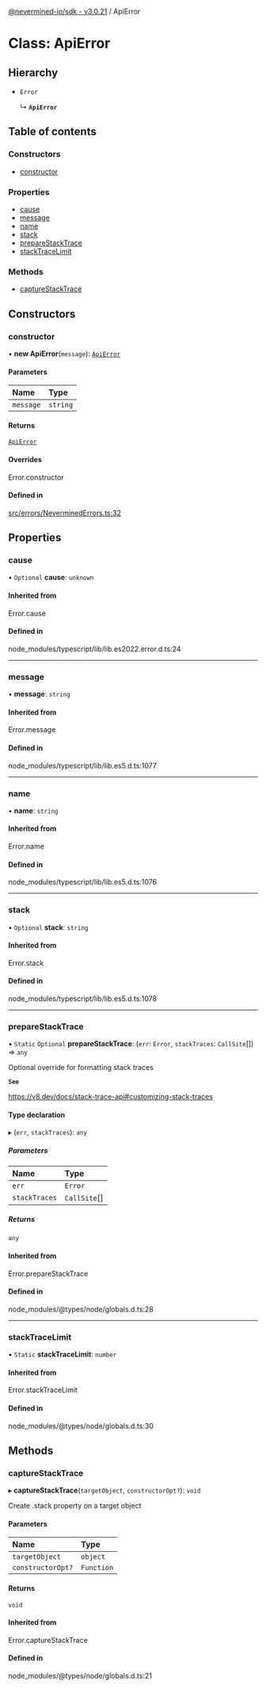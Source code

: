 [@nevermined-io/sdk - v3.0.21](../code-reference.md) / ApiError

# Class: ApiError

## Hierarchy

- `Error`

  ↳ **`ApiError`**

## Table of contents

### Constructors

- [constructor](ApiError.md#constructor)

### Properties

- [cause](ApiError.md#cause)
- [message](ApiError.md#message)
- [name](ApiError.md#name)
- [stack](ApiError.md#stack)
- [prepareStackTrace](ApiError.md#preparestacktrace)
- [stackTraceLimit](ApiError.md#stacktracelimit)

### Methods

- [captureStackTrace](ApiError.md#capturestacktrace)

## Constructors

### constructor

• **new ApiError**(`message`): [`ApiError`](ApiError.md)

#### Parameters

| Name      | Type     |
| :-------- | :------- |
| `message` | `string` |

#### Returns

[`ApiError`](ApiError.md)

#### Overrides

Error.constructor

#### Defined in

[src/errors/NeverminedErrors.ts:32](https://github.com/nevermined-io/sdk-js/blob/62acc3ce5a5465941b5118d27b5127e0bb088eae/src/errors/NeverminedErrors.ts#L32)

## Properties

### cause

• `Optional` **cause**: `unknown`

#### Inherited from

Error.cause

#### Defined in

node_modules/typescript/lib/lib.es2022.error.d.ts:24

---

### message

• **message**: `string`

#### Inherited from

Error.message

#### Defined in

node_modules/typescript/lib/lib.es5.d.ts:1077

---

### name

• **name**: `string`

#### Inherited from

Error.name

#### Defined in

node_modules/typescript/lib/lib.es5.d.ts:1076

---

### stack

• `Optional` **stack**: `string`

#### Inherited from

Error.stack

#### Defined in

node_modules/typescript/lib/lib.es5.d.ts:1078

---

### prepareStackTrace

▪ `Static` `Optional` **prepareStackTrace**: (`err`: `Error`, `stackTraces`: `CallSite`[]) => `any`

Optional override for formatting stack traces

**`See`**

https://v8.dev/docs/stack-trace-api#customizing-stack-traces

#### Type declaration

▸ (`err`, `stackTraces`): `any`

##### Parameters

| Name          | Type         |
| :------------ | :----------- |
| `err`         | `Error`      |
| `stackTraces` | `CallSite`[] |

##### Returns

`any`

#### Inherited from

Error.prepareStackTrace

#### Defined in

node_modules/@types/node/globals.d.ts:28

---

### stackTraceLimit

▪ `Static` **stackTraceLimit**: `number`

#### Inherited from

Error.stackTraceLimit

#### Defined in

node_modules/@types/node/globals.d.ts:30

## Methods

### captureStackTrace

▸ **captureStackTrace**(`targetObject`, `constructorOpt?`): `void`

Create .stack property on a target object

#### Parameters

| Name              | Type       |
| :---------------- | :--------- |
| `targetObject`    | `object`   |
| `constructorOpt?` | `Function` |

#### Returns

`void`

#### Inherited from

Error.captureStackTrace

#### Defined in

node_modules/@types/node/globals.d.ts:21
